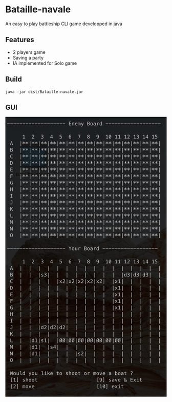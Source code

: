 # Bataille-navale
An easy to play battleship CLI game developped in java

## Features
- 2 players game
- Saving a party
- IA implemented for Solo game

## Build
```
java -jar dist/Bataille-navale.jar
```

## GUI
![gui](gui.png)
